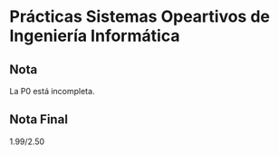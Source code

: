 # Prácticas Sistemas Opeartivos de Ingeniería Informática

## Nota

La P0 está incompleta.

## Nota Final

1.99/2.50
